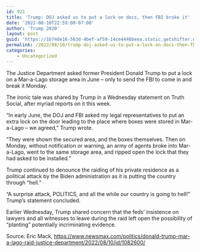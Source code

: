 ```yaml
---
id: 921
title: 'Trump: DOJ asked us to put a lock on docs, then FBI broke it'
date: '2022-08-10T22:59:00-07:00'
author: 'Trump 2020'
layout: post
guid: 'https://1b74de16-563d-4bef-af59-14ce4448beea.static.getshifter.net/?p=921'
permalink: /2022/08/10/trump-doj-asked-us-to-put-a-lock-on-docs-then-fbi-broke-it/
categories:
    - Uncategorized
---
```


The Justice Department asked former President Donald Trump to put a lock on a Mar-a-Lago storage area in June – only to send the FBI to come in and break it Monday.

The ironic tale was shared by Trump in a Wednesday statement on Truth Social, after myriad reports on it this week.

“In early June, the DOJ and FBI asked my legal representatives to put an extra lock on the door leading to the place where boxes were stored in Mar-a-Lago – we agreed,” Trump wrote.

“They were shown the secured area, and the boxes themselves. Then on Monday, without notification or warning, an army of agents broke into Mar-a-Lago, went to the same storage area, and ripped open the lock that they had asked to be installed.”

Trump continued to denounce the raiding of his private residence as a political attack by the Biden administration as it is putting the country through “hell.”

“A surprise attack, POLITICS, and all the while our country is going to hell!” Trump’s statement concluded.

Earlier Wednesday, Trump shared concern that the feds’ insistence on lawyers and all witnesses to leave during the raid left open the possibility of “planting” potentially incriminating evidence.

Source: Eric Mack, https://www.newsmax.com/politics/donald-trump-mar-a-lago-raid-justice-department/2022/08/10/id/1082600/